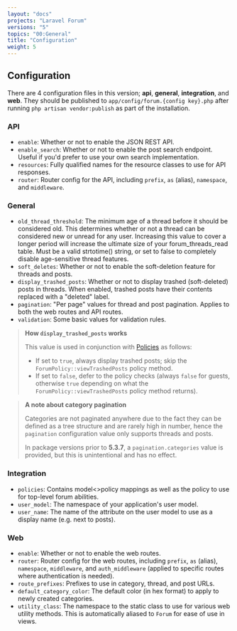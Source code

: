 ```yaml
---
layout: "docs"
projects: "Laravel Forum"
versions: "5"
topics: "00:General"
title: "Configuration"
weight: 5
---
```


## Configuration

There are 4 configuration files in this version; **api**, **general**, **integration**, and **web**. They should be published to `app/config/forum.{config key}.php` after running `php artisan vendor:publish` as part of the installation.

### API

* `enable`: Whether or not to enable the JSON REST API.
* `enable_search`: Whether or not to enable the post search endpoint. Useful if you'd prefer to use your own search implementation.
* `resources`: Fully qualified names for the resource classes to use for API responses.
* `router`: Router config for the API, including `prefix`, `as` (alias), `namespace`, and `middleware`.

### General

* `old_thread_threshold`: The minimum age of a thread before it should be considered old. This determines whether or not a thread can be considered new or unread for any user. Increasing this value to cover a longer period will increase the ultimate size of your forum_threads_read table. Must be a valid strtotime() string, or set to false to completely disable age-sensitive thread features.
* `soft_deletes`: Whether or not to enable the soft-deletion feature for threads and posts.
* `display_trashed_posts`: Whether or not to display trashed (soft-deleted) posts in threads. When enabled, trashed posts have their contents replaced with a "deleted" label.
* `pagination`: "Per page" values for thread and post pagination. Applies to both the web routes and API routes.
* `validation`: Some basic values for validation rules.

> **How `display_trashed_posts` works**
>
> This value is used in conjunction with [Policies](/docs/laravel-forum/5/policies/) as follows:
>
> * If set to `true`, always display trashed posts; skip the `ForumPolicy::viewTrashedPosts` policy method.
> * If set to `false`, defer to the policy checks (always `false` for guests, otherwise `true` depending on what the `ForumPolicy::viewTrashedPosts` policy method returns).

> **A note about category pagination**
>
> Categories are not paginated anywhere due to the fact they can be defined as a tree structure and are rarely high in number, hence the `pagination` configuration value only supports threads and posts.
>
> In package versions prior to **5.3.7**, a `pagination.categories` value is provided, but this is unintentional and has no effect.

### Integration

* `policies`: Contains model<>policy mappings as well as the policy to use for top-level forum abilities.
* `user_model`: The namespace of your application's user model.
* `user_name`: The name of the attribute on the user model to use as a display name (e.g. next to posts).

### Web

* `enable`: Whether or not to enable the web routes.
* `router`: Router config for the web routes, including `prefix`, `as` (alias), `namespace`, `middleware`, and `auth_middleware` (applied to specific routes where authentication is needed).
* `route_prefixes`: Prefixes to use in category, thread, and post URLs.
* `default_category_color`: The default color (in hex format) to apply to newly created categories.
* `utility_class`: The namespace to the static class to use for various web utility methods. This is automatically aliased to `Forum` for ease of use in views.
